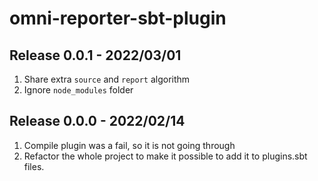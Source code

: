 # omni-reporter-sbt-plugin

## Release 0.0.1 - 2022/03/01

1. Share extra `source` and `report` algorithm
2. Ignore `node_modules` folder

## Release 0.0.0 - 2022/02/14

1. Compile plugin was a fail, so it is not going through
2. Refactor the whole project to make it possible to add it to plugins.sbt files.

